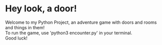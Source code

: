 # Hey look, a door!
Welcome to my Python Project, an adventure game with doors and rooms and things in them!
<br>To run the game, use 'python3 encounter.py' in your terminal.
<br>Good luck!

